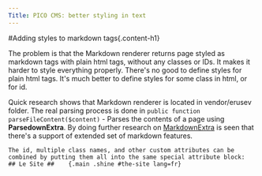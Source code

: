 ```yaml
---
Title: PICO CMS: better styling in text
---
```

#Adding styles to markdown tags{.content-h1}

The problem is that the Markdown renderer returns page styled as markdown tags with plain html tags, without any classes or IDs. It makes it harder to style everything properly. There's no good to define styles for plain html tags. It's much better to define styles for some class in html, or for id.

Quick research shows that Markdown renderer is located in vendor/erusev folder. The real parsing process is done in `public function parseFileContent($content)` - Parses the contents of a page using __ParsedownExtra__. By doing further research on [MarkdownExtra](https://michelf.ca/projects/php-markdown/extra/#spe-attr) is seen that there's a support of extended set of markdown features.
~~~
The id, multiple class names, and other custom attributes can be combined by putting them all into the same special attribute block:
## Le Site ##    {.main .shine #the-site lang=fr}
~~~